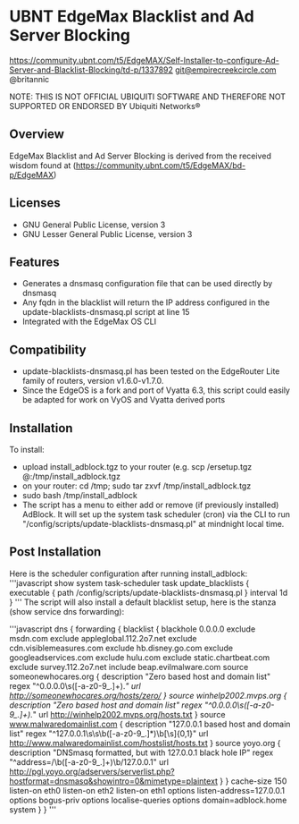 # UBNT EdgeMax Blacklist and Ad Server Blocking
https://community.ubnt.com/t5/EdgeMAX/Self-Installer-to-configure-Ad-Server-and-Blacklist-Blocking/td-p/1337892
git@empirecreekcircle.com
@britannic

NOTE: THIS IS NOT OFFICIAL UBIQUITI SOFTWARE AND THEREFORE NOT SUPPORTED OR ENDORSED BY Ubiquiti Networks®

## Overview
EdgeMax Blacklist and Ad Server Blocking is derived from the received wisdom found at (https://community.ubnt.com/t5/EdgeMAX/bd-p/EdgeMAX)

## Licenses
* GNU General Public License, version 3
* GNU Lesser General Public License, version 3

## Features
* Generates a dnsmasq configuration file that can be used directly by dnsmasq
* Any fqdn in the blacklist will return the IP address configured in the update-blacklists-dnsmasq.pl script at line 15
* Integrated with the EdgeMax OS CLI

## Compatibility
* update-blacklists-dnsmasq.pl has been tested on the EdgeRouter Lite family of routers, version v1.6.0-v1.7.0.
* Since the EdgeOS is a fork and port of Vyatta 6.3, this script could easily be adapted for work on VyOS and Vyatta derived ports

## Installation

To install:

* upload install_adblock.tgz to your router (e.g. scp <local path>/ersetup.tgz <user>@<erl router>:/tmp/install_adblock.tgz
* on your router: cd /tmp; sudo tar zxvf /tmp/install_adblock.tgz
* sudo bash /tmp/install_adblock
* The script has a menu to either add or remove (if previously installed) AdBlock. It will set up the system task scheduler (cron) via the CLI to run "/config/scripts/update-blacklists-dnsmasq.pl" at mindnight local time.

## Post Installation
Here is the scheduler configuration after running install_adblock:
'''javascript
show system task-scheduler
 task update_blacklists {
     executable {
         path /config/scripts/update-blacklists-dnsmasq.pl
     }
     interval 1d
 }
'''
The script will also install a default blacklist setup, here is the stanza (show service dns forwarding):

'''javascript
 dns {
        forwarding {
            blacklist {
                blackhole 0.0.0.0
                exclude msdn.com
                exclude appleglobal.112.2o7.net
                exclude cdn.visiblemeasures.com
                exclude hb.disney.go.com
                exclude googleadservices.com
                exclude hulu.com
                exclude static.chartbeat.com
                exclude survey.112.2o7.net
                include beap.evilmalware.com
                source someonewhocares.org {
                    description "Zero based host and domain list"
                    regex "^0.0.0.0\s([-a-z0-9_.]+).*"
                    url http://someonewhocares.org/hosts/zero/
                }
                source winhelp2002.mvps.org {
                    description "Zero based host and domain list"
                    regex "^0.0.0.0\s([-a-z0-9_.]+).*"
                    url http://winhelp2002.mvps.org/hosts.txt
                }
                source www.malwaredomainlist.com {
                    description "127.0.0.1 based host and domain list"
                    regex "^127\.0\.0\.1\s\s\b([-a-z0-9_\.]*)\b[\s]{0,1}"
                    url http://www.malwaredomainlist.com/hostslist/hosts.txt
                }
                source yoyo.org {
                    description "DNSmasq formatted, but with 127.0.0.1 black hole IP"
                    regex "^address=/\b([-a-z0-9_\.]+)\b/127\.0\.0\.1"
                    url http://pgl.yoyo.org/adservers/serverlist.php?hostformat=dnsmasq&showintro=0&mimetype=plaintext
                }
            }
            cache-size 150
            listen-on eth0
            listen-on eth2
            listen-on eth1
            options listen-address=127.0.0.1
            options bogus-priv
            options localise-queries
            options domain=adblock.home
            system
        }
    }
'''
